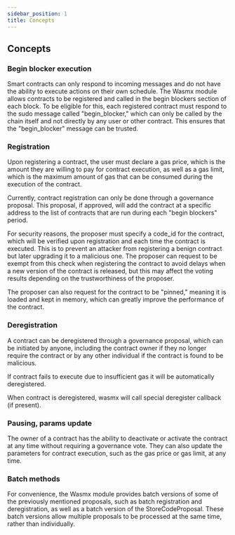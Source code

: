 ```yaml
---
sidebar_position: 1
title: Concepts
---
```


## Concepts

### Begin blocker execution

Smart contracts can only respond to incoming messages and do not have the ability to execute actions on their own schedule. The Wasmx module allows contracts to be registered and called in the begin blockers section of each block.
To be eligible for this, each registered contract must respond to the sudo message called "begin_blocker," which can only be called by the chain itself and not directly by any user or other contract. This ensures that the "begin_blocker" message can be trusted.

### Registration

Upon registering a contract, the user must declare a gas price, which is the amount they are willing to pay for contract execution, as well as a gas limit, which is the maximum amount of gas that can be consumed during the execution of the contract.

Currently, contract registration can only be done through a governance proposal. This proposal, if approved, will add the contract at a specific address to the list of contracts that are run during each "begin blockers" period.

For security reasons, the proposer must specify a code_id for the contract, which will be verified upon registration and each time the contract is executed. This is to prevent an attacker from registering a benign contract but later upgrading it to a malicious one. The proposer can request to be exempt from this check when registering the contract to avoid delays when a new version of the contract is released, but this may affect the voting results depending on the trustworthiness of the proposer.

The proposer can also request for the contract to be "pinned," meaning it is loaded and kept in memory, which can greatly improve the performance of the contract.

### Deregistration

A contract can be deregistered through a governance proposal, which can be initiated by anyone, including the contract owner if they no longer require the contract or by any other individual if the contract is found to be malicious.

If contract fails to execute due to insufficient gas it will be automatically deregistered.

When contract is deregistered, wasmx will call special deregister callback (if present).

### Pausing, params update

The owner of a contract has the ability to deactivate or activate the contract at any time without requiring a governance vote. They can also update the parameters for contract execution, such as the gas price or gas limit, at any time.


### Batch methods

For convenience, the Wasmx module provides batch versions of some of the previously mentioned proposals, such as batch registration and deregistration, as well as a batch version of the StoreCodeProposal. These batch versions allow multiple proposals to be processed at the same time, rather than individually.